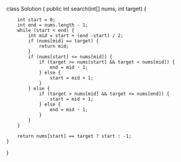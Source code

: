 class Solution {
    public int search(int[] nums, int target) {
    
        int start = 0;
        int end = nums.length - 1;
        while (start < end) {
            int mid = start + (end -start) / 2;
            if (nums[mid] == target) {
                return mid;
            }
            if (nums[start] <= nums[mid]) {
                if (target >= nums[start] && target < nums[mid]) {
                    end = mid - 1;
                } else {
                    start = mid + 1;
                }
            } else {
                if (target > nums[mid] && target <= nums[end]) {
                    start = mid + 1;
                } else {
                    end = mid - 1;
                }
            }
        }
        
        return nums[start] == target ? start : -1;
    }
}
